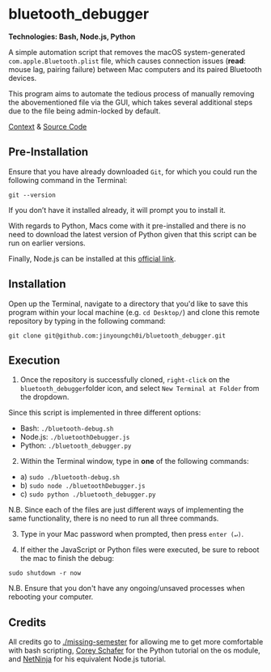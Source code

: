 # bluetooth_debugger

**Technologies: Bash, Node.js, Python**

A simple automation script that removes the macOS system-generated `com.apple.Bluetooth.plist` file, which causes connection issues (**read**: mouse lag, pairing failure) between Mac computers and its paired Bluetooth devices. 

This program aims to automate the tedious process of manually removing the abovementioned file via the GUI, which takes several additional steps due to the file being admin-locked by default. 

[Context](https://stackoverflow.com/questions/20553957/how-can-i-clear-the-corebluetooth-cache-on-macos) & [Source Code](https://github.com/jinyoungch0i/mac_bluetooth_debugger/blob/master/bluetooth_debugger.py)

## Pre-Installation

Ensure that you have already downloaded `Git`, for which you could run the following command in the Terminal: 

`git --version`

If you don’t have it installed already, it will prompt you to install it.

With regards to Python, Macs come with it pre-installed and there is no need to download the latest version of Python given that this script can be run on earlier versions. 

Finally, Node.js can be installed at this [official link](https://nodejs.org/en/download/).

## Installation

Open up the Terminal, navigate to a directory that you'd like to save this program within your local machine (e.g. `cd Desktop/`) and clone this remote repository by typing in the following command:

`git clone git@github.com:jinyoungch0i/bluetooth_debugger.git`

## Execution

1. Once the repository is successfully cloned, `right-click` on the `bluetooth_debugger`folder icon, and select `New Terminal at Folder` from the dropdown. 

Since this script is implemented in three different options:
- Bash: `./bluetooth-debug.sh`
- Node.js: `./bluetoothDebugger.js`
- Python: `./bluetooth_debugger.py`

2. Within the Terminal window, type in **one** of the following commands:

- a) `sudo ./bluetooth-debug.sh`
- b) `sudo node ./bluetoothDebugger.js`
- c) `sudo python ./bluetooth_debugger.py`

N.B. Since each of the files are just different ways of implementing the same functionality, there is no need to run all three commands. 

3. Type in your Mac password when prompted, then press `enter (↵)`.

4. If either the JavaScript or Python files were executed, be sure to reboot the mac to finish the debug:

`sudo shutdown -r now`

N.B. Ensure that you don't have any ongoing/unsaved processes when rebooting your computer.

## Credits

All credits go to [./missing-semester](https://missing.csail.mit.edu/) for allowing me to get more comfortable with bash scripting, [Corey Schafer](https://www.youtube.com/watch?v=ve2pmm5JqmI&ab_channel=CoreySchafer) for the Python tutorial on the os module, and [NetNinja](https://www.youtube.com/watch?v=U57kU311-nE&t=367s&ab_channel=TheNetNinja) for his equivalent Node.js tutorial.
